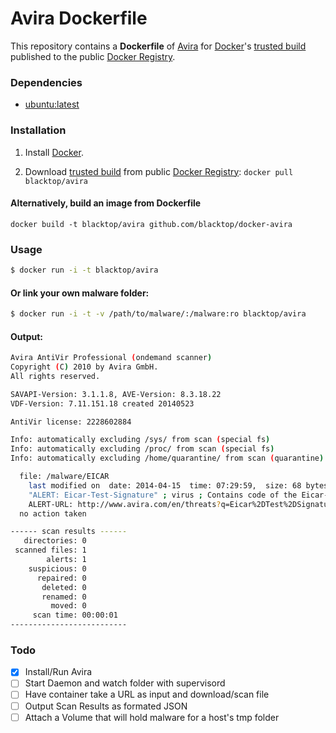 Avira Dockerfile
================

This repository contains a **Dockerfile** of [Avira](http://www.avira.com/en/index) for [Docker](https://www.docker.io/)'s [trusted build](https://index.docker.io/u/blacktop/avira/) published to the public [Docker Registry](https://index.docker.io/).

### Dependencies
* [ubuntu:latest](https://index.docker.io/_/ubuntu/)

### Installation
1. Install [Docker](https://www.docker.io/).

2. Download [trusted build](https://index.docker.io/u/blacktop/avira/) from public [Docker Registry](https://index.docker.io/): `docker pull blacktop/avira`

#### Alternatively, build an image from Dockerfile
`docker build -t blacktop/avira github.com/blacktop/docker-avira`

### Usage
```bash
$ docker run -i -t blacktop/avira
```
#### Or link your own malware folder:
```bash
$ docker run -i -t -v /path/to/malware/:/malware:ro blacktop/avira
```
#### Output:
```bash
Avira AntiVir Professional (ondemand scanner)
Copyright (C) 2010 by Avira GmbH.
All rights reserved.

SAVAPI-Version: 3.1.1.8, AVE-Version: 8.3.18.22
VDF-Version: 7.11.151.18 created 20140523

AntiVir license: 2228602884

Info: automatically excluding /sys/ from scan (special fs)
Info: automatically excluding /proc/ from scan (special fs)
Info: automatically excluding /home/quarantine/ from scan (quarantine)

  file: /malware/EICAR
    last modified on  date: 2014-04-15  time: 07:29:59,  size: 68 bytes
    "ALERT: Eicar-Test-Signature" ; virus ; Contains code of the Eicar-Test-Signature virus
    ALERT-URL: http://www.avira.com/en/threats?q=Eicar%2DTest%2DSignature
  no action taken

------ scan results ------
   directories: 0
 scanned files: 1
        alerts: 1
    suspicious: 0
      repaired: 0
       deleted: 0
       renamed: 0
         moved: 0
     scan time: 00:00:01
--------------------------
```

### Todo
- [x] Install/Run Avira
- [ ] Start Daemon and watch folder with supervisord
- [ ] Have container take a URL as input and download/scan file
- [ ] Output Scan Results as formated JSON
- [ ] Attach a Volume that will hold malware for a host's tmp folder
